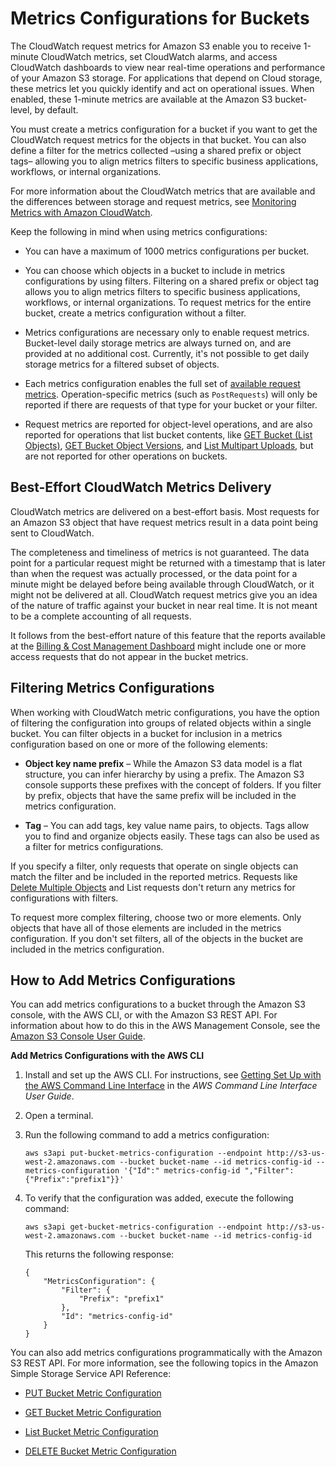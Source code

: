 # Metrics Configurations for Buckets<a name="metrics-configurations"></a>

The CloudWatch request metrics for Amazon S3 enable you to receive 1\-minute CloudWatch metrics, set CloudWatch alarms, and access CloudWatch dashboards to view near real\-time operations and performance of your Amazon S3 storage\. For applications that depend on Cloud storage, these metrics let you quickly identify and act on operational issues\. When enabled, these 1\-minute metrics are available at the Amazon S3 bucket\-level, by default\.

You must create a metrics configuration for a bucket if you want to get the CloudWatch request metrics for the objects in that bucket\. You can also define a filter for the metrics collected –using a shared prefix or object tags– allowing you to align metrics filters to specific business applications, workflows, or internal organizations\.

For more information about the CloudWatch metrics that are available and the differences between storage and request metrics, see [Monitoring Metrics with Amazon CloudWatch](cloudwatch-monitoring.md)\.

Keep the following in mind when using metrics configurations:

+ You can have a maximum of 1000 metrics configurations per bucket\.

+ You can choose which objects in a bucket to include in metrics configurations by using filters\. Filtering on a shared prefix or object tag allows you to align metrics filters to specific business applications, workflows, or internal organizations\. To request metrics for the entire bucket, create a metrics configuration without a filter\.

+ Metrics configurations are necessary only to enable request metrics\. Bucket\-level daily storage metrics are always turned on, and are provided at no additional cost\. Currently, it's not possible to get daily storage metrics for a filtered subset of objects\.

+ Each metrics configuration enables the full set of [available request metrics](cloudwatch-monitoring.md#s3-request-cloudwatch-metrics)\. Operation\-specific metrics \(such as `PostRequests`\) will only be reported if there are requests of that type for your bucket or your filter\.

+ Request metrics are reported for object\-level operations, and are also reported for operations that list bucket contents, like [GET Bucket \(List Objects\)](http://docs.aws.amazon.com/AmazonS3/latest/API/v2-RESTBucketGET.html), [GET Bucket Object Versions](http://docs.aws.amazon.com/AmazonS3/latest/API/RESTBucketGETVersion.html), and [List Multipart Uploads](http://docs.aws.amazon.com/AmazonS3/latest/API/mpUploadListMPUpload.html), but are not reported for other operations on buckets\.

## Best\-Effort CloudWatch Metrics Delivery<a name="metrics-configurations-delivery"></a>

 CloudWatch metrics are delivered on a best\-effort basis\. Most requests for an Amazon S3 object that have request metrics result in a data point being sent to CloudWatch\.

The completeness and timeliness of metrics is not guaranteed\. The data point for a particular request might be returned with a timestamp that is later than when the request was actually processed, or the data point for a minute might be delayed before being available through CloudWatch, or it might not be delivered at all\. CloudWatch request metrics give you an idea of the nature of traffic against your bucket in near real time\. It is not meant to be a complete accounting of all requests\.

It follows from the best\-effort nature of this feature that the reports available at the [Billing & Cost Management Dashboard](https://console.aws.amazon.com/billing/home?#/) might include one or more access requests that do not appear in the bucket metrics\.

## Filtering Metrics Configurations<a name="metrics-configurations-filter"></a>

When working with CloudWatch metric configurations, you have the option of filtering the configuration into groups of related objects within a single bucket\. You can filter objects in a bucket for inclusion in a metrics configuration based on one or more of the following elements:

+ **Object key name prefix** – While the Amazon S3 data model is a flat structure, you can infer hierarchy by using a prefix\. The Amazon S3 console supports these prefixes with the concept of folders\. If you filter by prefix, objects that have the same prefix will be included in the metrics configuration\.

+ **Tag** – You can add tags, key value name pairs, to objects\. Tags allow you to find and organize objects easily\. These tags can also be used as a filter for metrics configurations\.

If you specify a filter, only requests that operate on single objects can match the filter and be included in the reported metrics\. Requests like [Delete Multiple Objects](http://docs.aws.amazon.com/AmazonS3/latest/API/multiobjectdeleteapi.html) and List requests don't return any metrics for configurations with filters\.

To request more complex filtering, choose two or more elements\. Only objects that have all of those elements are included in the metrics configuration\. If you don't set filters, all of the objects in the bucket are included in the metrics configuration\.

## How to Add Metrics Configurations<a name="add-metrics-configurations"></a>

You can add metrics configurations to a bucket through the Amazon S3 console, with the AWS CLI, or with the Amazon S3 REST API\. For information about how to do this in the AWS Management Console, see the [ Amazon S3 Console User Guide](http://docs.aws.amazon.com/AmazonS3/latest/user-guide/configure-metrics.html)\. 

**Add Metrics Configurations with the AWS CLI**

1. Install and set up the AWS CLI\. For instructions, see [Getting Set Up with the AWS Command Line Interface](http://docs.aws.amazon.com/cli/latest/userguide/cli-chap-getting-set-up.html) in the *AWS Command Line Interface User Guide*\.

1. Open a terminal\.

1. Run the following command to add a metrics configuration:

   ```
   aws s3api put-bucket-metrics-configuration --endpoint http://s3-us-west-2.amazonaws.com --bucket bucket-name --id metrics-config-id --metrics-configuration '{"Id":" metrics-config-id ","Filter":{"Prefix":"prefix1"}}'
   ```

1. To verify that the configuration was added, execute the following command:

   ```
   aws s3api get-bucket-metrics-configuration --endpoint http://s3-us-west-2.amazonaws.com --bucket bucket-name --id metrics-config-id
   ```

   This returns the following response:

   ```
   {
       "MetricsConfiguration": {
           "Filter": {
               "Prefix": "prefix1"
           },
           "Id": "metrics-config-id"
       }
   }
   ```

You can also add metrics configurations programmatically with the Amazon S3 REST API\. For more information, see the following topics in the Amazon Simple Storage Service API Reference:

+ [PUT Bucket Metric Configuration](http://docs.aws.amazon.com/AmazonS3/latest/API/RESTBucketPUTMetricConfiguration.html)

+ [GET Bucket Metric Configuration](http://docs.aws.amazon.com/AmazonS3/latest/API/RESTBucketGETMetricConfiguration.html)

+ [List Bucket Metric Configuration](http://docs.aws.amazon.com/AmazonS3/latest/API/RESTListBucketMetricsConfiguration.html)

+ [DELETE Bucket Metric Configuration](http://docs.aws.amazon.com/AmazonS3/latest/API/RESTDeleteBucketMetricsConfiguration.html)